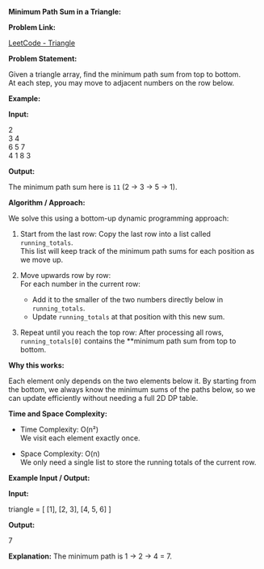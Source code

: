 **Minimum Path Sum in a Triangle:**

**Problem Link:**

[LeetCode - Triangle](https://leetcode.com/problems/triangle/)

**Problem Statement:**

Given a triangle array, find the minimum path sum from top to bottom.  
At each step, you may move to adjacent numbers on the row below.

**Example:**

**Input:**

2  
3 4  
6 5 7  
4 1 8 3 

**Output:**

The minimum path sum here is `11` (2 → 3 → 5 → 1).

**Algorithm / Approach:**

We solve this using a bottom-up dynamic programming approach:

1. Start from the last row:
   Copy the last row into a list called `running_totals`.  
   This list will keep track of the minimum path sums for each position as we move up.

2. Move upwards row by row:  
   For each number in the current row:
   - Add it to the smaller of the two numbers directly below in `running_totals`.
   - Update `running_totals` at that position with this new sum.

3. Repeat until you reach the top row: 
   After processing all rows, `running_totals[0]` contains the **minimum path sum from top to bottom.

**Why this works:**

Each element only depends on the two elements below it. By starting from the bottom, we always know the minimum sums of the paths below, so we can update efficiently without needing a full 2D DP table.

**Time and Space Complexity:**

- Time Complexity: O(n²)  
  We visit each element exactly once.

- Space Complexity: O(n)  
  We only need a single list to store the running totals of the current row.

**Example Input / Output:**

**Input:**

triangle = [
    [1],
    [2, 3],
    [4, 5, 6]
]

**Output:**

7

**Explanation:** The minimum path is 1 → 2 → 4 = 7.
